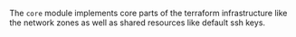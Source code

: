 The `core` module implements core parts of the terraform infrastructure like the network zones as well as shared resources like default ssh keys.
